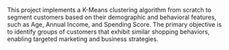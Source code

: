 This project implements a K-Means clustering algorithm from scratch to segment customers based on their demographic and behavioral features, such as Age, Annual Income, and Spending Score. The primary objective is to identify groups of customers that exhibit similar shopping behaviors, enabling targeted marketing and business strategies.
